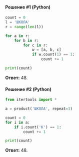 #### Решение #1 (Python)
```python
count = 0
l = 'ШКОЛА'
r = range(len(l))

for a in r:
	for b in r:
		for c in r:
			w = [a, b, c]
			if w.count(1) == 1:
				count += 1

print(count)
```
**Ответ:** 48.

#### Решение #2 (Python)
```python
from itertools import *

a = product('ШКОЛА', repeat=3)

count = 0
for i in a:
    if i.count('К') == 1:
        count += 1

print(count)
```
**Ответ:** 48.
